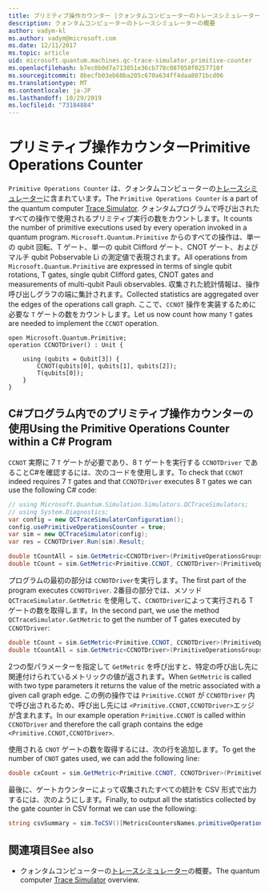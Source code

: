 ```yaml
---
title: プリミティブ操作カウンター |クォンタムコンピューターのトレースシミュレーター |Microsoft Docs
description: クォンタムコンピューターのトレースシミュレーターの概要
author: vadym-kl
ms.author: vadym@microsoft.com
ms.date: 12/11/2017
ms.topic: article
uid: microsoft.quantum.machines.qc-trace-simulator.primitive-counter
ms.openlocfilehash: b7ec8b0d7a713051e36cb778c087050f0257710f
ms.sourcegitcommit: 8becfb03eb60ba205c670a634ff4daa8071bcd06
ms.translationtype: MT
ms.contentlocale: ja-JP
ms.lasthandoff: 10/29/2019
ms.locfileid: "73184884"
---
```

# <a name="primitive-operations-counter"></a><span data-ttu-id="271d7-103">プリミティブ操作カウンター</span><span class="sxs-lookup"><span data-stu-id="271d7-103">Primitive Operations Counter</span></span>  

<span data-ttu-id="271d7-104">`Primitive Operations Counter` は、クォンタムコンピューターの[トレースシミュレーター](xref:microsoft.quantum.machines.qc-trace-simulator.intro)に含まれています。</span><span class="sxs-lookup"><span data-stu-id="271d7-104">The `Primitive Operations Counter` is a part of the quantum computer [Trace Simulator](xref:microsoft.quantum.machines.qc-trace-simulator.intro).</span></span> <span data-ttu-id="271d7-105">クォンタムプログラムで呼び出されたすべての操作で使用されるプリミティブ実行の数をカウントします。</span><span class="sxs-lookup"><span data-stu-id="271d7-105">It counts the number of primitive executions used by every operation invoked in a quantum program.</span></span> <span data-ttu-id="271d7-106">`Microsoft.Quantum.Primitive` からのすべての操作は、単一の qubit 回転、T ゲート、単一の qubit Clifford ゲート、CNOT ゲート、およびマルチ qubit Pobservable Li の測定値で表現されます。</span><span class="sxs-lookup"><span data-stu-id="271d7-106">All operations from `Microsoft.Quantum.Primitive` are expressed in terms of single qubit rotations, T gates, single qubit Clifford gates, CNOT gates and measurements of multi-qubit Pauli observables.</span></span> <span data-ttu-id="271d7-107">収集された統計情報は、操作呼び出しグラフの端に集計されます。</span><span class="sxs-lookup"><span data-stu-id="271d7-107">Collected statistics are aggregated over the edges of the operations call graph.</span></span> <span data-ttu-id="271d7-108">ここで、`CCNOT` 操作を実装するために必要な `T` ゲートの数をカウントします。</span><span class="sxs-lookup"><span data-stu-id="271d7-108">Let us now count how many `T` gates are needed to implement the `CCNOT` operation.</span></span> 

```qsharp
open Microsoft.Quantum.Primitive;
operation CCNOTDriver() : Unit {

    using (qubits = Qubit[3]) {
        CCNOT(qubits[0], qubits[1], qubits[2]);
        T(qubits[0]);
    } 
}
```

## <a name="using-the-primitive-operations-counter-within-a-c-program"></a><span data-ttu-id="271d7-109">C#プログラム内でのプリミティブ操作カウンターの使用</span><span class="sxs-lookup"><span data-stu-id="271d7-109">Using the Primitive Operations Counter within a C# Program</span></span>

<span data-ttu-id="271d7-110">`CCNOT` 実際に 7 `T` ゲートが必要であり、8 `T` ゲートを実行する `CCNOTDriver` であることC#を確認するには、次のコードを使用します。</span><span class="sxs-lookup"><span data-stu-id="271d7-110">To check that `CCNOT` indeed requires 7 `T` gates and that `CCNOTDriver` executes 8 `T` gates we can use the following C# code:</span></span>

```csharp 
// using Microsoft.Quantum.Simulation.Simulators.QCTraceSimulators;
// using System.Diagnostics;
var config = new QCTraceSimulatorConfiguration();
config.usePrimitiveOperationsCounter = true;
var sim = new QCTraceSimulator(config);
var res = CCNOTDriver.Run(sim).Result;

double tCountAll = sim.GetMetric<CCNOTDriver>(PrimitiveOperationsGroupsNames.T);
double tCount = sim.GetMetric<Primitive.CCNOT, CCNOTDriver>(PrimitiveOperationsGroupsNames.T);
```

<span data-ttu-id="271d7-111">プログラムの最初の部分は `CCNOTDriver`を実行します。</span><span class="sxs-lookup"><span data-stu-id="271d7-111">The first part of the program executes `CCNOTDriver`.</span></span> <span data-ttu-id="271d7-112">2番目の部分では、メソッド `QCTraceSimulator.GetMetric` を使用して、`CCNOTDriver`によって実行される T ゲートの数を取得します。</span><span class="sxs-lookup"><span data-stu-id="271d7-112">In the second part, we use the method `QCTraceSimulator.GetMetric` to get the number of T gates executed by `CCNOTDriver`:</span></span> 

```csharp
double tCount = sim.GetMetric<Primitive.CCNOT, CCNOTDriver>(PrimitiveOperationsGroupsNames.T);
double tCountAll = sim.GetMetric<CCNOTDriver>(PrimitiveOperationsGroupsNames.T);
```

<span data-ttu-id="271d7-113">2つの型パラメーターを指定して `GetMetric` を呼び出すと、特定の呼び出し先に関連付けられているメトリックの値が返されます。</span><span class="sxs-lookup"><span data-stu-id="271d7-113">When `GetMetric` is called with two type parameters it returns the value of the metric associated with a given call graph edge.</span></span> <span data-ttu-id="271d7-114">この例の操作では `Primitive.CCNOT` が `CCNOTDriver` 内で呼び出されるため、呼び出し先には `<Primitive.CCNOT,CCNOTDriver>`エッジが含まれます。</span><span class="sxs-lookup"><span data-stu-id="271d7-114">In our example operation `Primitive.CCNOT` is called within `CCNOTDriver` and therefore the call graph contains the edge `<Primitive.CCNOT,CCNOTDriver>`.</span></span> 

<span data-ttu-id="271d7-115">使用される `CNOT` ゲートの数を取得するには、次の行を追加します。</span><span class="sxs-lookup"><span data-stu-id="271d7-115">To get the number of `CNOT` gates used, we can add the following line:</span></span>
```csharp
double cxCount = sim.GetMetric<Primitive.CCNOT, CCNOTDriver>(PrimitiveOperationsGroupsNames.CX);
```

<span data-ttu-id="271d7-116">最後に、ゲートカウンターによって収集されたすべての統計を CSV 形式で出力するには、次のようにします。</span><span class="sxs-lookup"><span data-stu-id="271d7-116">Finally, to output all the statistics collected by the gate counter in CSV format we can use the following:</span></span>
```csharp
string csvSummary = sim.ToCSV()[MetricsCountersNames.primitiveOperationsCounter];
```

## <a name="see-also"></a><span data-ttu-id="271d7-117">関連項目</span><span class="sxs-lookup"><span data-stu-id="271d7-117">See also</span></span> ##

- <span data-ttu-id="271d7-118">クォンタムコンピューターの[トレースシミュレーター](xref:microsoft.quantum.machines.qc-trace-simulator.intro)の概要。</span><span class="sxs-lookup"><span data-stu-id="271d7-118">The quantum computer [Trace Simulator](xref:microsoft.quantum.machines.qc-trace-simulator.intro) overview.</span></span>
